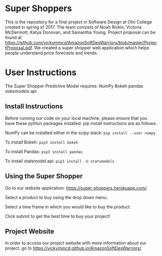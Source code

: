 # Super Shoppers
This is the repository for a final project in Software Design at Olin College created in spring of 2017. The team consists of Noah Rivkin, Victoria McDermott, Katya Donovan, and Samantha Young. Project proposal can be found at https://github.com/vickymmcd/AmazonSoftDesWarriors/blob/master/ProjectProposal.pdf. We created a super shopper web application which helps people understand price forecasts and trends. 

# User Instructions
The Super Shopper Predictive Model requires:
NumPy
Bokeh
pandas
statsmodels.api

## Install Instructions
Before running our code on your local machine, please ensure that you have these python packages installed. 
pip install instructions are as follows:

NumPy can be installed either in the scipy stack: `pip install --user numpy`

To install Bokeh: `pip3 install bokeh`

To install Pandas: `pip3 install pandas`

To install statsmodel.api: `pip3 install -U statsmodels`

## Using the Super Shopper
Go to our website application: https://super-shoppers.herokuapp.com/.

Select a product to buy using the drop down menu.

Select a time frame in which you would like to buy the product.

Click submit to get the best time to buy your project!

## Project Website
In order to access our project website with more information about our project, go to https://vickymmcd.github.io/AmazonSoftDesWarriors/.


